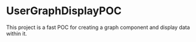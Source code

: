# UserGraphDisplayPOC

This project is a fast POC for creating a graph component and display data within it.
